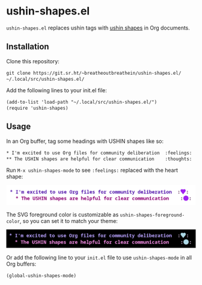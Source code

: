 # ushin-shapes.el

`ushin-shapes.el` replaces ushin tags with [ushin
shapes](https://ushin.org/#shapes) in Org documents.

## Installation

Clone this repository:

```
git clone https://git.sr.ht/~breatheoutbreathein/ushin-shapes.el/ ~/.local/src/ushin-shapes.el/
```

Add the following lines to your init.el file:

```
(add-to-list 'load-path "~/.local/src/ushin-shapes.el/")
(require 'ushin-shapes)
```

## Usage

In an Org buffer, tag some headings with USHIN shapes like so:

```
* I'm excited to use Org files for community deliberation  :feelings:
** The USHIN shapes are helpful for clear communication    :thoughts:
```

Run `M-x ushin-shapes-mode` to see `:feelings:` replaced with the
heart shape:

![demo-light.png](./img/demo-light.png)

The SVG foreground color is customizable as
`ushin-shapes-foreground-color`, so you can set it to match your
theme:

![demo-dark.png](./img/demo-dark.png)

Or add the following line to your `init.el` file to use
`ushin-shapes-mode` in all Org buffers:

```
(global-ushin-shapes-mode)
```
